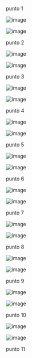 punto 1

![image](https://github.com/user-attachments/assets/959a4406-fe13-42d3-91da-ea87a676073d)

![image](https://github.com/user-attachments/assets/088f303b-9edc-4260-b5e5-ff69fdf8af7d)


punto 2

![image](https://github.com/user-attachments/assets/be7ef69d-0e68-4c63-9714-8dcf13df095d)

![image](https://github.com/user-attachments/assets/fe429946-59b2-4463-a09c-8b015b67df1c)


punto 3

![image](https://github.com/user-attachments/assets/ebdfbedb-657a-4b24-89a8-f722f542db19)

![image](https://github.com/user-attachments/assets/9ed1f3f4-e69b-4d19-be32-1a821848747d)


punto 4

![image](https://github.com/user-attachments/assets/a1fa6681-9722-4d35-b71d-7374ebbb3bd8)

![image](https://github.com/user-attachments/assets/ecc9cc3d-1633-4768-844b-8ade1e2819b9)


punto 5

![image](https://github.com/user-attachments/assets/9e7320bf-b609-4317-8a8a-ce89ddf46c2a)

![image](https://github.com/user-attachments/assets/bc0f4b9b-167d-4d81-8201-cb36243c4238)


punto 6

![image](https://github.com/user-attachments/assets/13040f23-070b-40a9-b528-f6fbc3979345)

![image](https://github.com/user-attachments/assets/f692edaf-c3f9-46c2-ac83-8f396b9ec321)


punto 7

![image](https://github.com/user-attachments/assets/2b8ecdd1-3380-43ab-8b55-9d03c86fc49b)

![image](https://github.com/user-attachments/assets/59f067f4-50d0-44f6-86fb-64b3369d14c4)


punto 8

![image](https://github.com/user-attachments/assets/ef7f829a-b57f-4798-9491-5890d55a9c14)

![image](https://github.com/user-attachments/assets/29100b93-dd5b-4351-8b06-1f64bbcef02c)


punto 9

![image](https://github.com/user-attachments/assets/4b5c25de-97a0-427a-92b2-1d5848f9ec52)

![image](https://github.com/user-attachments/assets/e5ad42cb-cbbd-4f32-bc5e-e056a5b1087d)


punto 10

![image](https://github.com/user-attachments/assets/896e7516-9b61-4476-a5d3-95171ddc0161)

![image](https://github.com/user-attachments/assets/bc75eea0-3b68-415a-9ec6-e23d0436debb)

punto 11
